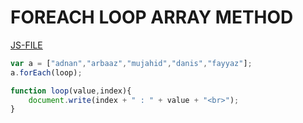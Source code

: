 # FOREACH LOOP ARRAY METHOD
[JS-FILE](/js/49-forEach-loop-array-method.js)

```javascript
var a = ["adnan","arbaaz","mujahid","danis","fayyaz"];
a.forEach(loop);

function loop(value,index){
    document.write(index + " : " + value + "<br>");
}
```